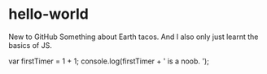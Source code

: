 # hello-world
New to GitHub
Something about Earth tacos. And I also only just learnt the basics of JS. 

var firstTimer = 1 + 1; 
console.log(firstTimer + ' is a noob. '); 
